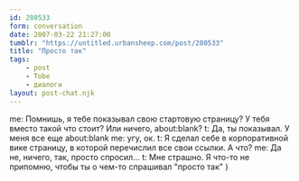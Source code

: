 ```yaml
---
id: 280533
form: conversation
date: 2007-03-22 21:27:00
tumblr: "https://untitled.urbansheep.com/post/280533"
title: "Просто так"
tags:
    - post
    - Tobe
    - диалоги
layout: post-chat.njk
---
```


me: Помнишь, я тебе показывал свою стартовую страницу? У тебя вместо такой что стоит? Или ничего, about:blank?
t: Да, ты показывал. У меня все еще about:blank
me: угу, ок.
t: Я сделал себе в корпоративной вике страницу, в которой перечислил все свои ссылки. А что?
me: Да не, ничего, так, просто спросил...
t: Мне страшно. Я что-то не припомню, чтобы ты о чем-то спрашивал "просто так" )

